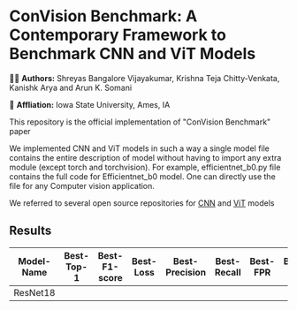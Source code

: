 # ConVision Benchmark: A Contemporary Framework to Benchmark CNN and ViT Models
 
 🧑‍💻 **Authors:** Shreyas Bangalore Vijayakumar, Krishna Teja Chitty-Venkata, Kanishk Arya and Arun K. Somani

🏣 **Affliation:** Iowa State University, Ames, IA

This repository is the official implementation of "ConVision Benchmark" paper 


We implemented CNN and ViT models in such a way a single model file contains the entire description of model without having to import any extra module (except torch and torchvision). For example, efficientnet_b0.py file contains the full code for Efficientnet_b0 model. One can directly use the file for any Computer vision application.  


We referred to several open source repositories for [CNN](https://github.com/pytorch/vision/tree/main/torchvision/models) and [ViT](https://github.com/lucidrains/vit-pytorch) models 

## Results


| Model-Name | Best-Top-1 | Best-F1-score | Best-Loss | Best-Precision | Best-Recall | Best-FPR | Best-FNR | Best-MCC | MACs | FLOPS | Number-of-Parameters | CPU-latency | GPU-latency  |
| --- | --- | --- | --- | --- | --- | --- | --- | --- | --- | --- | --- | --- | --- |
| ResNet18 |  |  |  |  |  |  |  | | |  |  |  |  |


